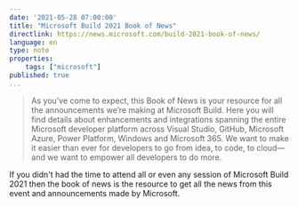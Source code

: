 ```yaml
---
date: '2021-05-28 07:00:00'
title: "Microsoft Build 2021 Book of News"
directlink: https://news.microsoft.com/build-2021-book-of-news/
language: en
type: note
properties:
    tags: ["microsoft"]
published: true
...
```


> As you’ve come to expect, this Book of News is your resource for all the announcements we’re making at Microsoft Build. Here you will find details about enhancements and integrations spanning the entire Microsoft developer platform across Visual Studio, GitHub, Microsoft Azure, Power Platform, Windows and Microsoft 365. We want to make it easier than ever for developers to go from idea, to code, to cloud—and we want to empower all developers to do more.

If you didn't had the time to attend all or even any session of Microsoft Build 2021 then the book of news is the resource to get all the news from this event and announcements made by Microsoft.